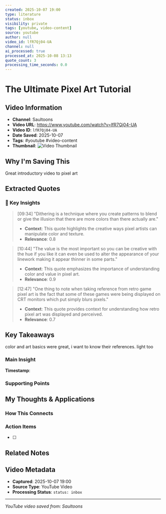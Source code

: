 ```yaml
---
created: 2025-10-07 19:00
type: literature
status: inbox
visibility: private
tags: [youtube, video-content]
source: youtube
author: null
video_id: lfR7Qj04-UA
channel: null
ai_processed: true
processed_at: 2025-10-08 13:13
quote_count: 3
processing_time_seconds: 0.0
---
```



# The Ultimate Pixel Art Tutorial

## Video Information
- **Channel**: Saultoons
- **Video URL**: https://www.youtube.com/watch?v=lfR7Qj04-UA
- **Video ID**: `lfR7Qj04-UA`
- **Date Saved**: 2025-10-07
- **Tags**: #youtube #video-content
- **Thumbnail**: ![Video Thumbnail](https://i.ytimg.com/vi/lfR7Qj04-UA/hqdefault.jpg)

## Why I'm Saving This
Great introductory video to pixel art

## Extracted Quotes

### 🎯 Key Insights

> [09:34] "Dithering is a technique where you create patterns to blend or give the illusion that there are more colors than there actually are."
> - **Context**: This quote highlights the creative ways pixel artists can manipulate color and texture.
> - **Relevance**: 0.8

> [10:44] "The value is the most important so you can be creative with the hue if you like it can even be used to alter the appearance of your linework making it appear thinner in some parts."
> - **Context**: This quote emphasizes the importance of understanding color and value in pixel art.
> - **Relevance**: 0.9

> [12:47] "One thing to note when taking reference from retro game pixel art is the fact that some of these games were being displayed on CRT monitors which put simply blurs pixels."
> - **Context**: This quote provides context for understanding how retro pixel art was displayed and perceived.
> - **Relevance**: 0.7


## Key Takeaways
<!-- As you watch, capture key points here -->
color and art basics were great, i want to know their references. 
light too

### Main Insight
> 

**Timestamp**: 

### Supporting Points
<!-- Add more as you watch -->

## My Thoughts & Applications

### How This Connects
<!-- Links to your existing knowledge -->

### Action Items
- [ ] 

## Related Notes
<!-- Add [[wiki-links]] as you make connections -->

## Video Metadata
<!-- Auto-filled for future reference -->
- **Captured**: 2025-10-07 19:00
- **Source Type**: YouTube Video
- **Processing Status**: `status: inbox`

---
*YouTube video saved from: Saultoons*
